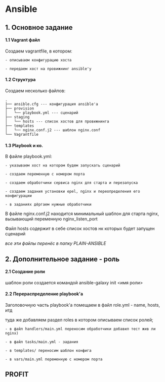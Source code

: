 <h1><b>Ansible</b></h1>

<h2>1. Основное задание</h2>

<h4>1.1 Vagrant файл</h4>

Создаем vagrantfile, в котором:

    - описываем конфигурацию хоста

    - передаем хост на провижнинг ansible'у

<h4>1.2 Структура</h4>

Создаем несколько файлов:

    .
    ├── ansible.cfg --- конфигурация ansible'а
    ├── provision
    │   └── playbook.yml --- сценарий
    ├── staging
    │   └── hosts --- список хостов для провижнинга
    ├── templates
    │   └── nginx.conf.j2 --- шаблон nginx.conf
    └── Vagrantfile

<h4>1.3 Playbook и ко.</h4>

В файле playbook.yml:

    - указываем хост на котором будем запускать сценарий

    - создаем переменную с номером порта

    - создаем обработчики сервиса nginx для старта и перезапуска

    - создаем задания установки epel, nginx и переопределения его конфигурации

    - в заданиях дёргаем нужные обработчики

В файле nginx.conf.j2 находится минимальный шаблон для старта nginx, вызывающий переменную nginx_listen_port

Файл hosts содержит в себе список хостов нк которых будет запущен сценарий

<i>все эти файлы перенёс в папку PLAIN-ANSIBLE</i>

<h2>2. Дополнительное задание - роль</h2>

<h4>2.1 Создание роли</h4>

шаблон роли создается командой ansible-galaxy init <имя роли>

<h4>2.2 Перераспределение playbook'а</h4>

Заголовочную часть playbook'а помещаем в файл role.yml - name, hosts, итд

туда же добавляем раздел roles в котором описываем список ролей;

    - в файл handlers/main.yml переносим обработчики добавил тест жив ли nginx)

    - в файл tasks/main.yml - задания

    - в templates/ переносим шаблон конфига

    - в vars/main.yml переменную с номером порта

<h2>PROFIT</h2>